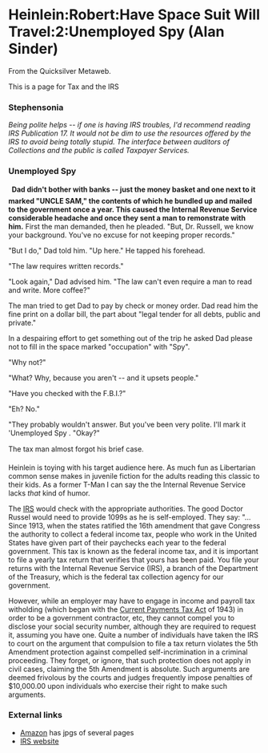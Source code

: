 
# Heinlein:Robert:Have Space Suit Will Travel:2:Unemployed Spy (Alan Sinder)

From the Quicksilver Metaweb.

This is a page for Tax and the IRS

### Stephensonia


*Being polite helps -- if one is having IRS troubles, I'd recommend reading IRS Publication 17. It would not be dim to use the resources offered by the IRS to avoid being totally stupid. The interface between auditors of Collections and the public is called Taxpayer Services.* 

### Unemployed Spy


**  Dad didn't bother with banks -- just the money basket and one next to it marked "UNCLE SAM," the contents of which he bundled up and mailed to the government once a year. This caused the Internal Revenue Service considerable headache and once they sent a man to remonstrate with him.**
First the man demanded, then he pleaded. "But, Dr. Russell, we know your background. You've no excuse for not keeping proper records." 

"But I do," Dad told him. "Up here." He tapped his forehead. 

"The law requires written records." 

"Look again," Dad advised him. "The law can't even require a man to read and write. More coffee?" 

The man tried to get Dad to pay by check or money order. Dad read him the fine print on a dollar bill, the part about "legal tender for all debts, public and private." 

In a despairing effort to get something out of the trip he asked Dad please not to fill in the space marked "occupation" with "Spy". 

"Why not?" 

"What? Why, because you aren't -- and it upsets people." 

"Have you checked with the F.B.I.?" 

"Eh? No." 

"They probably wouldn't answer. But you've been very polite. I'll mark it 'Unemployed Spy . "Okay?" 

The tax man almost forgot his brief case.   


Heinlein is toying with his target audience here. As much fun as Libertarian common sense makes in juvenile fiction for the adults reading this classic to their kids. As a former T-Man I can say the the Internal Revenue Service lacks *that* kind of humor.

The [IRS](/http-www-irs-gov) would check with the appropriate authorities. The good Doctor Russel would need to provide 1099s as he is self-employed. They say: "... Since 1913, when the states ratified the 16th amendment that gave Congress the authority to collect a federal income tax, people who work in the United States have given part of their paychecks each year to the federal government. This tax is known as the federal income tax, and it is important to file a yearly tax return that verifies that yours has been paid. You file your returns with the Internal Revenue Service (IRS), a branch of the Department of the Treasury, which is the federal tax collection agency for our government.

However, while an employer may have to engage in income and payroll tax witholding (which began with the [Current Payments Tax Act](/) of 1943) in order to be a government contractor, etc, they cannot compel you to disclose your social security number, although they are required to request it, assuming you have one. Quite a number of individuals have taken the IRS to court on the argument that compulsion to file a tax return violates the 5th Amendment protection against compelled self-incrimination in a criminal proceeding. They forget, or ignore, that such protection does not apply in civil cases, claiming the 5th Amendment is absolute. Such arguments are deemed frivolous by the courts and judges frequently impose penalties of $10,000.00 upon individuals who exercise their right to make such arguments.

### External links


* [Amazon](/http-www-amazon-com-exec-obidos-tg-detail-0345324412-ref-sib-rdr-dp-102-3769987-8155313-encoding-utf8-no-283155-me-atvpdkikx0der-st-books) has jpgs of several pages
* [IRS website](/http-www-irs-gov)

